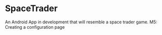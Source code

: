 # SpaceTrader

An Android App in development that will resemble a space trader game. 
M5: Creating a configuration page
